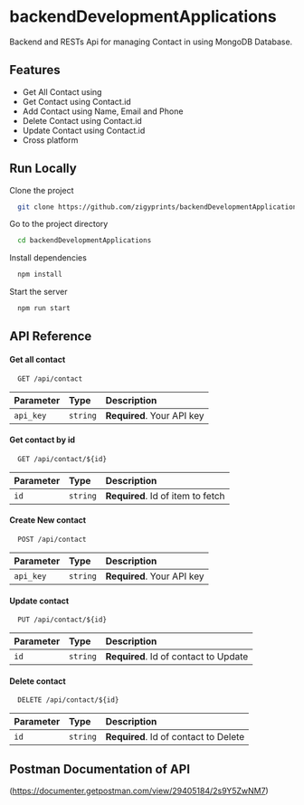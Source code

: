 
# backendDevelopmentApplications

Backend and RESTs Api for managing Contact in using MongoDB Database.


## Features
- Get All Contact using 
- Get Contact using Contact.id
- Add Contact using Name, Email and Phone
- Delete Contact using Contact.id
- Update Contact using Contact.id
- Cross platform


## Run Locally

Clone the project

```bash
  git clone https://github.com/zigyprints/backendDevelopmentApplications.git
```

Go to the project directory

```bash
  cd backendDevelopmentApplications
```

Install dependencies

```bash
  npm install
```

Start the server

```bash
  npm run start
```


## API Reference

#### Get all contact

```http
  GET /api/contact
```

| Parameter | Type     | Description                |
| :-------- | :------- | :------------------------- |
| `api_key` | `string` | **Required**. Your API key |

#### Get contact by id

```http
  GET /api/contact/${id}
```

| Parameter | Type     | Description                       |
| :-------- | :------- | :-------------------------------- |
| `id`      | `string` | **Required**. Id of item to fetch |


#### Create New contact

```http
  POST /api/contact
```

| Parameter | Type     | Description                |
| :-------- | :------- | :------------------------- |
| `api_key` | `string` | **Required**. Your API key |


####  Update contact

```http
  PUT /api/contact/${id}
```

| Parameter | Type     | Description                       |
| :-------- | :------- | :-------------------------------- |
| `id`      | `string` | **Required**. Id of contact to Update |

####  Delete contact

```http
  DELETE /api/contact/${id}
```

| Parameter | Type     | Description                       |
| :-------- | :------- | :-------------------------------- |
| `id`      | `string` | **Required**. Id of contact to Delete |


## Postman Documentation of API


(https://documenter.getpostman.com/view/29405184/2s9Y5ZwNM7)
